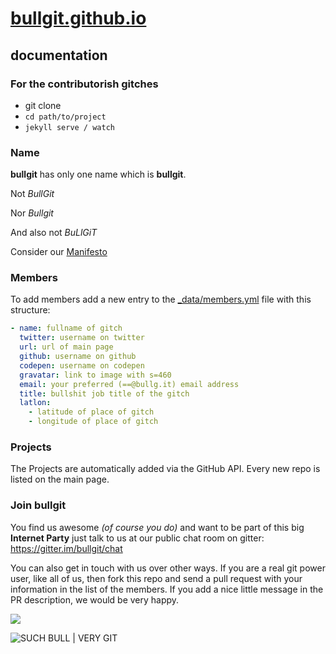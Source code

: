 [bullgit.github.io](http://bullg.it "Go to bullgit")
=================

## documentation

### For the contributorish gitches
- git clone <repo-url>
- `cd path/to/project`
- `jekyll serve / watch`

### Name

**bullgit** has only one name which is **bullgit**.

Not *BullGit*

Nor *Bullgit*

And also not *BuLlGiT*

Consider our [Manifesto](https://github.com/bullgit/bullgit-manifesto/blob/master/README.md)

### Members

To add members add a new entry to the [_data/members.yml](https://github.com/bullgit/bullgit.github.io/blob/master/_data/members.yml) file with this structure:
````yaml
- name: fullname of gitch
  twitter: username on twitter
  url: url of main page
  github: username on github
  codepen: username on codepen
  gravatar: link to image with s=460
  email: your preferred (==@bullg.it) email address
  title: bullshit job title of the gitch
  latlon:
    - latitude of place of gitch
    - longitude of place of gitch
````

### Projects

The Projects are automatically added via the GitHub API. Every new repo is listed on the main page.

### Join bullgit

You find us awesome *(of course you do)* and want to be part of this big **Internet Party** just talk to us at our public chat room on gitter: https://gitter.im/bullgit/chat

You can also get in touch with us over other ways. If you are a real git power user, like all of us, then fork this repo and send a pull request with your information in the list of the members. If you add a nice little message in the PR description, we would be very happy.

![](https://img.shields.io/badge/such%20bull-very%20git-blue.svg)

![SUCH BULL | VERY GIT](http://cdn.memegenerator.net/instances/500x/43689240.jpg)
